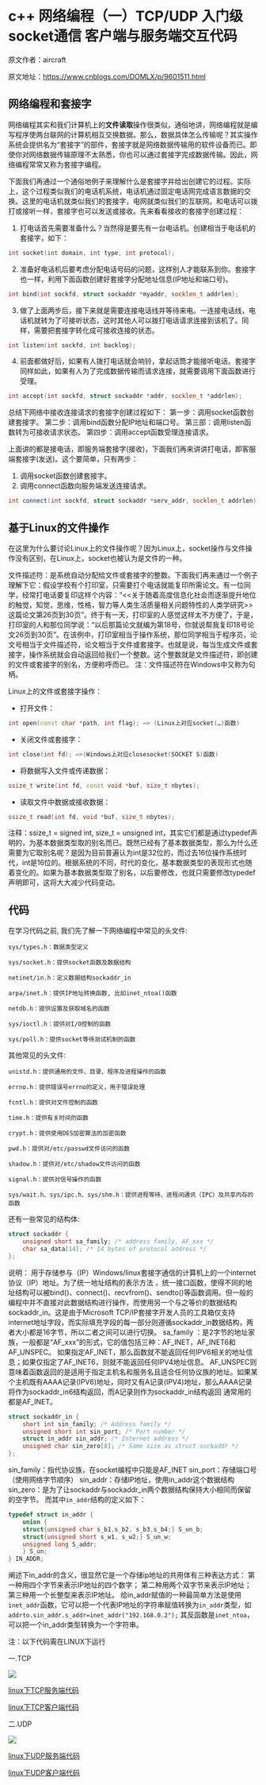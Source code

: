 # c++ 网络编程（一）TCP/UDP 入门级socket通信 客户端与服务端交互代码

原文作者：aircraft

原文地址：https://www.cnblogs.com/DOMLX/p/9601511.html

## 网络编程和套接字

网络编程其实和我们计算机上的**文件读取**操作很类似，通俗地讲，网络编程就是编写程序使两台联网的计算机相互交换数据。那么，数据具体怎么传输呢？其实操作系统会提供名为“套接字”的部件，套接字就是网络数据传输用的软件设备而已。即使你对网络数据传输原理不太熟悉，你也可以通过套接字完成数据传输。因此，网络编程常常又称为套接字编程。

下面我们再通过一个通俗地例子来理解什么是套接字并给出创建它的过程。实际上，这个过程类似我们的电话机系统，电话机通过固定电话网完成语言数据的交换。这里的电话机就类似我们的套接字，电网就类似我们的互联网。和电话可以拨打或接听一样，套接字也可以发送或接收。先来看看接收的套接字创建过程：

1. 打电话首先需要准备什么？当然得是要先有一台电话机。创建相当于电话机的套接字，如下：

```c++
int socket(int domain, int type, int protocol);
```

2. 准备好电话机后要考虑分配电话号码的问题，这样别人才能联系到你。套接字也一样，利用下面函数创建好套接字分配地址信息(IP地址和端口号)。

```c++
int bind(int sockfd, struct sockaddr *myaddr, socklen_t addrlen);
```

3. 做了上面两步后，接下来就是需要连接电话线并等待来电。一连接电话线，电话机就转为了可接听状态，这时其他人可以拨打电话请求连接到该机了。同样，需要把套接字转化成可接收连接的状态。

```c++
int listen(int sockfd, int backlog);
```

4. 前面都做好后，如果有人拨打电话就会响铃，拿起话筒才能接听电话。套接字同样如此，如果有人为了完成数据传输而请求连接，就需要调用下面函数进行受理。

```c++
int accept(int sockfd, struct sockaddr *addr, socklen_t *addrlen);
```

总结下网络中接收连接请求的套接字创建过程如下：
第一步：调用socket函数创建套接字。
第二步：调用bind函数分配IP地址和端口号。
第三部：调用listen函数转为可接收请求状态。
第四步：调用accept函数受理连接请求。

上面讲的都是接电话，即服务端套接字(接收)，下面我们再来讲讲打电话，即客服端套接字(发送)。这个要简单，只有两步：
1. 调用socket函数创建套接字。
2. 调用connect函数向服务端发送连接请求。

```c++
int connect(int sockfd, struct sockaddr *serv_addr, socklen_t addrlen);
```

## 基于Linux的文件操作

在这里为什么要讨论Linux上的文件操作呢？因为Linux上，socket操作与文件操作没有区别，在Linux上，socket也被认为是文件的一种。

文件描述符：是系统自动分配给文件或套接字的整数。下面我们再来通过一个例子理解下它：假设学校有个打印室，只需要打个电话就能复印所需论文。有一位同学，经常打电话要复印这样个内容：“<<关于随着高度信息化社会而逐渐提升地位的触觉，知觉，思维，性格，智力等人类生活质量相关问题特性的人类学研究>>这篇论文第26页到30页”。终于有一天，打印室的人感觉这样太不方便了，于是，打印室的人和那位同学说：“以后那篇论文就编为第18号，你就说帮我复印18号论文26页到30页”。在该例中，打印室相当于操作系统，那位同学相当于程序员，论文号相当于文件描述符，论文相当于文件或套接字。也就是说，每当生成文件或套接字，操作系统就会自动返回给我们一个整数。这个整数就是文件描述符，即创建的文件或套接字的别名，方便称呼而已。
注：文件描述符在Windows中又称为句柄。

Linux上的文件或套接字操作：

+ 打开文件：
```c++
int open(const char *path, int flag); –> (Linux上对应socket(…)函数)
```

+ 关闭文件或套接字：

```c++
int close(int fd); –>(Windows上对应closesocket(SOCKET S)函数)
```

+ 将数据写入文件或传递数据：

```c++
ssize_t write(int fd, const void *buf, size_t nbytes);
```

+ 读取文件中数据或接收数据：

```c++
ssize_t read(int fd, void *buf, size_t nbytes);
```

注释：ssize_t = signed int, size_t = unsigned int，其实它们都是通过typedef声明的，为基本数据类型取的别名而已。既然已经有了基本数据类型，那么为什么还需要为它取别名呢？是因为目前普遍认为int是32位的，而过去16位操作系统时代，int是16位的。根据系统的不同，时代的变化，基本数据类型的表现形式也随着变化的。如果为基本数据类型取了别名，以后要修改，也就只需要修改typedef声明即可，这将大大减少代码变动。

## 代码

在学习代码之前, 我们先了解一下网络编程中常见的头文件:

    sys/types.h：数据类型定义

    sys/socket.h：提供socket函数及数据结构

    netinet/in.h：定义数据结构sockaddr_in

    arpa/inet.h：提供IP地址转换函数, 比如inet_ntoa()函数

    netdb.h：提供设置及获取域名的函数

    sys/ioctl.h：提供对I/O控制的函数

    sys/poll.h：提供socket等待测试机制的函数

其他常见的头文件:

    unistd.h：提供通用的文件、目录、程序及进程操作的函数
    
    errno.h：提供错误号errno的定义，用于错误处理
    
    fcntl.h：提供对文件控制的函数
    
    time.h：提供有关时间的函数
    
    crypt.h：提供使用DES加密算法的加密函数
    
    pwd.h：提供对/etc/passwd文件访问的函数
    
    shadow.h：提供对/etc/shadow文件访问的函数
    
    signal.h：提供对信号操作的函数
    
    sys/wait.h、sys/ipc.h、sys/shm.h：提供进程等待、进程间通讯（IPC）及共享内存的函数

还有一些常见的结构体:

```c
struct sockaddr {
    unsigned short sa_family; /* address family, AF_xxx */
    char sa_data[14]; /* 14 bytes of protocol address */
};
```
说明：
用于存储参与（IP）Windows/linux套接字通信的计算机上的一个internet协议（IP）地址。为了统一地址结构的表示方法 ，统一接口函数，使得不同的地址结构可以被bind()、connect()、recvfrom()、sendto()等函数调用。但一般的编程中并不直接对此数据结构进行操作，而使用另一个与之等价的数据结构sockaddr_in。这是由于Microsoft TCP/IP套接字开发人员的工具箱仅支持internet地址字段，而实际填充字段的每一部分则遵循sockaddr_in数据结构，两者大小都是16字节，所以二者之间可以进行切换。
sa_family ：是2字节的地址家族，一般都是“AF_xxx”的形式，它的值包括三种：AF_INET，AF_INET6和AF_UNSPEC。
如果指定AF_INET，那么函数就不能返回任何IPV6相关的地址信息；如果仅指定了AF_INET6，则就不能返回任何IPV4地址信息。
AF_UNSPEC则意味着函数返回的是适用于指定主机名和服务名且适合任何协议族的地址。如果某个主机既有AAAA记录(IPV6)地址，同时又有A记录(IPV4)地址，那么AAAA记录将作为sockaddr_in6结构返回，而A记录则作为sockaddr_in结构返回
通常用的都是AF_INET。

```c
struct sockaddr_in {
    short int sin_family; /* Address family */
    unsigned short int sin_port; /* Port number */
    struct in_addr sin_addr; /* Internet address */
    unsigned char sin_zero[8]; /* Same size as struct sockaddr */
};
```
sin_family：指代协议族，在socket编程中只能是AF_INET
sin_port：存储端口号（使用网络字节顺序）
sin_addr：存储IP地址，使用in_addr这个数据结构
sin_zero：是为了让sockaddr与sockaddr_in两个数据结构保持大小相同而保留的空字节。
而其中`in_addr`结构的定义如下：
```c
typedef struct in_addr {
    union {
    struct{unsigned char s_b1,s_b2, s_b3,s_b4;} S_un_b;
    struct{unsigned short s_w1, s_w2;} S_un_w;
    unsigned long S_addr;
    } S_un;
} IN_ADDR;
```
阐述下in_addr的含义，很显然它是一个存储ip地址的共用体有三种表达方式：
第一种用四个字节来表示IP地址的四个数字；
第二种用两个双字节来表示IP地址；
第三种用一个长整型来表示IP地址。
给in_addr赋值的一种最简单方法是使用`inet_addr`函数，它可以把一个代表IP地址的字符串赋值转换为`in_addr`类型，如`addrto.sin_addr.s_addr=inet_addr("192.168.0.2");`
其反函数是`inet_ntoa`，可以把一个in_addr类型转换为一个字符串。

注：以下代码需在LINUX下运行

一.TCP

![](https://images2018.cnblogs.com/blog/1251892/201809/1251892-20180907160022454-977923844.png)

[linux下TCP服务端代码](./src/TCP_server_01.c)

[linux下TCP客户端代码](./src/TCP_client_01.c)

二.UDP

![](https://images2018.cnblogs.com/blog/1251892/201809/1251892-20180907160052233-1778247266.png)

[linux下UDP服务端代码](./src/UDP_server_01.c)

[linux下UDP客户端代码](./src/UDP_client_01.c)
